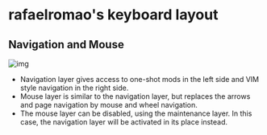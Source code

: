 # rafaelromao's keyboard layout

## Navigation and Mouse
![img](https://i.imgur.com/SYjvs55.png)
- Navigation layer gives access to one-shot mods in the left side and VIM style navigation in the right side.
- Mouse layer is similar to the navigation layer, but replaces the arrows and page navigation by mouse and wheel navigation.
- The mouse layer can be disabled, using the maintenance layer. In this case, the navigation layer will be activated in its place instead.
